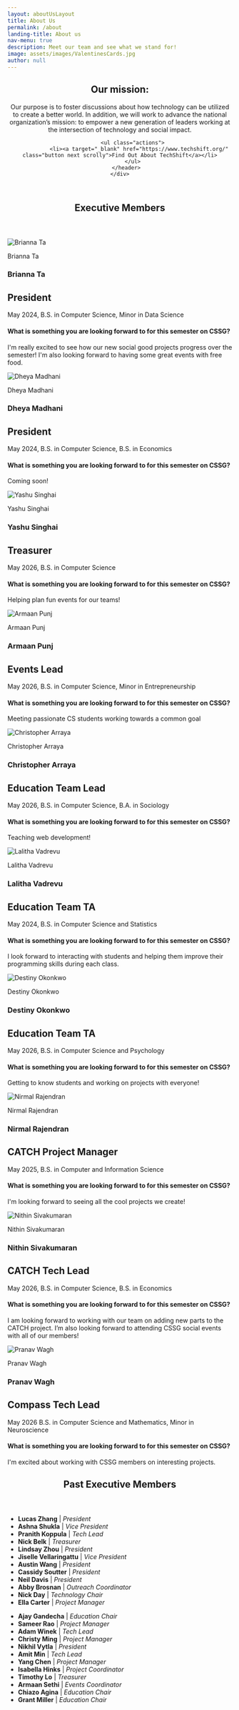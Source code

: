 ```yaml
---
layout: aboutUsLayout
title: About Us
permalink: /about
landing-title: About us
nav-menu: true
description: Meet our team and see what we stand for!
image: assets/images/ValentinesCards.jpg
author: null
---
```


<div id="main" class="alt">
<!-- One -->
<section id="Mission">
	<div class="inner">
		<header class="major">
			<h2 id="Mission">Our mission: </h2>
			<p>Our purpose is to foster discussions about how technology can be utilized to create a better world. In addition, we will work to advance the national organization’s mission: to empower a new generation of leaders working at the intersection of technology and social impact.</p>		
			
			<ul class="actions">
				<li><a target="_blank" href="https://www.techshift.org/" class="button next scrolly">Find Out About TechShift</a></li>
			</ul>
		</header>
	</div>
</section>
<!--<hr class="major" />-->
<section id="Exec" class="profile-header">
	<div class="inner">
		<header class="major">
			<h2>Executive Members</h2>
		</header>
	</div>
</section>
	<section id="two" class="spotlights profiles">
		<!-- Brianna -->
		<section class="profile-box">
			<div class="profile-img">
				<img src="{{ "assets/images/memberPictures/BriannaTa.jpg" | relative_url }}" alt="Brianna Ta" />
				<div class="profile-img-container">
					<p>Brianna Ta</p>
				</div>
			</div>
			<div class="profile-description">
				<h1>Brianna Ta</h1>
				<h2>President</h2>
				<p>
					<span class='grad-date'>May 2024</span>,
					B.S. in Computer Science, Minor in Data Science
				</p>
				<h4>What is something you are looking forward to for this semester on CSSG?</h4>
				<p>
				I'm really excited to see how our new social good projects progress over the semester! I'm also looking forward to having some great events with free food.
				</p>
			</div>
		</section>
		<!-- Dheya -->
		<section class="profile-box">
			<div class="profile-img">
				<img src="{{ "assets/images/memberPictures/DheyaMadhani.png" | relative_url }}" alt="Dheya Madhani" />
				<div class="profile-img-container">
					<p>Dheya Madhani</p>
				</div>
			</div>
			<div class="profile-description">
				<h1>Dheya Madhani</h1>
				<h2>President</h2>
				<p>
					<span class='grad-date'>May 2024</span>,
					B.S. in Computer Science, B.S. in Economics
				</p>
				<h4>What is something you are looking forward to for this semester on CSSG?</h4>
				<p>
				Coming soon!
				</p>
			</div>
		</section>
		<!-- Yashu -->
		<section class="profile-box">
			<div class="profile-img">
				<img src="{{ "assets/images/memberPictures/YashuSinghai.jpg" | relative_url }}" alt="Yashu Singhai" />
				<div class="profile-img-container">
					<p>Yashu Singhai</p>
				</div>
			</div>
			<div class="profile-description">
				<h1>Yashu Singhai</h1>
				<h2>Treasurer</h2>
				<p>
					<span class='grad-date'>May 2026</span>,
					B.S. in Computer Science
				</p>
				<h4>What is something you are looking forward to for this semester on CSSG?</h4>
				<p>
				Helping plan fun events for our teams!
				</p>
			</div>
		</section>
		<!-- Armaan -->
		<section class="profile-box">
			<div class="profile-img">
				<img src="{{ "assets/images/memberPictures/ArmaanPunj.jpeg" | relative_url }}" alt="Armaan Punj" />
				<div class="profile-img-container">
					<p>Armaan Punj</p>
				</div>
			</div>
			<div class="profile-description">
				<h1>Armaan Punj</h1>
				<h2>Events Lead</h2>
				<p>
					<span class='grad-date'>May 2026</span>,
					B.S. in Computer Science, Minor in Entrepreneurship 
				</p>
				<h4>What is something you are looking forward to for this semester on CSSG?</h4>
				<p>
				Meeting passionate CS students working towards a common goal
				</p>
			</div>
		</section>
		<!-- Chris -->
		<section class="profile-box">
			<div class="profile-img">
				<img src="{{ "assets/images/memberPictures/ChristopherArraya.JPG" | relative_url }}" alt="Christopher Arraya" />
				<div class="profile-img-container">
					<p>Christopher Arraya</p>
				</div>
			</div>
			<div class="profile-description">
				<h1>Christopher Arraya</h1>
				<h2>Education Team Lead</h2>
				<p>
					<span class='grad-date'>May 2026</span>,
					B.S. in Computer Science, B.A. in Sociology
				</p>
				<h4>What is something you are looking forward to for this semester on CSSG?</h4>
				<p>
				Teaching web development!
				</p>
			</div>
		</section>
		<!-- Lalitha -->
		<section class="profile-box">
			<div class="profile-img">
				<img src="{{ "assets/images/memberPictures/LalithaVadrevu.jpeg" | relative_url }}" alt="Lalitha Vadrevu" />
				<div class="profile-img-container">
					<p>Lalitha Vadrevu</p>
				</div>
			</div>
			<div class="profile-description">
				<h1>Lalitha Vadrevu</h1>
				<h2>Education Team TA</h2>
				<p>
					<span class='grad-date'>May 2024</span>,
					B.S. in Computer Science and Statistics
				</p>
				<h4>What is something you are looking forward to for this semester on CSSG?</h4>
				<p>
				I look forward to interacting with students and helping them improve their programming skills during each class. 
				</p>
			</div>
		</section>
		<!-- Destiny -->
		<section class="profile-box">
			<div class="profile-img">
				<img src="{{ "assets/images/memberPictures/DestinyOkonkwo.jpg" | relative_url }}" alt="Destiny Okonkwo" />
				<div class="profile-img-container">
					<p>Destiny Okonkwo</p>
				</div>
			</div>
			<div class="profile-description">
				<h1>Destiny Okonkwo</h1>
				<h2>Education Team TA</h2>
				<p>
					<span class='grad-date'>May 2026</span>,
					B.S. in Computer Science and Psychology
				</p>
				<h4>What is something you are looking forward to for this semester on CSSG?</h4>
				<p>
				Getting to know students and working on projects with everyone!
				</p>
			</div>
		</section>
		<!-- Nirmal -->
		<section class="profile-box">
			<div class="profile-img">
				<img src="{{ "assets/images/memberPictures/NirmalRajendran.jpg" | relative_url }}" alt="Nirmal Rajendran" />
				<div class="profile-img-container">
					<p>Nirmal Rajendran</p>
				</div>
			</div>
			<div class="profile-description">
				<h1>Nirmal Rajendran</h1>
				<h2>CATCH Project Manager</h2>
				<p>
					<span class='grad-date'>May 2025</span>,
					B.S. in Computer and Information Science
				</p>
				<h4>What is something you are looking forward to for this semester on CSSG?</h4>
				<p>
				I'm looking forward to seeing all the cool projects we create!
				</p>
			</div>
		</section>
		<!-- Nithin -->
		<section class="profile-box">
			<div class="profile-img">
				<img src="{{ "assets/images/memberPictures/NithinSivakumaran.JPG" | relative_url }}" alt="Nithin Sivakumaran" />
				<div class="profile-img-container">
					<p>Nithin Sivakumaran</p>
				</div>
			</div>
			<div class="profile-description">
				<h1>Nithin Sivakumaran</h1>
				<h2>CATCH Tech Lead</h2>
				<p>
					<span class='grad-date'>May 2026</span>,
					B.S. in Computer Science, B.S. in Economics
				</p>
				<h4>What is something you are looking forward to for this semester on CSSG?</h4>
				<p>
				I am looking forward to working with our team on adding new parts to the CATCH project. I’m also looking forward to attending CSSG social events with all of our members!
				</p>
			</div>
		</section>
		<!-- Pranav -->
		<section class="profile-box">
			<div class="profile-img">
				<img src="{{ "assets/images/memberPictures/PranavWagh.jpeg" | relative_url }}" alt="Pranav Wagh" />
				<div class="profile-img-container">
					<p>Pranav Wagh</p>
				</div>
			</div>
			<div class="profile-description">
				<h1>Pranav Wagh</h1>
				<h2>Compass Tech Lead</h2>
				<p>
					<span class='grad-date'>May 2026</span>
					B.S. in Computer Science and Mathematics, Minor in Neuroscience
				</p>
				<h4>What is something you are looking forward to for this semester on CSSG?</h4>
				<p>
				I'm excited about working with CSSG members on interesting projects.
				</p>
			</div>
		</section>
	</section>
	
<section id="PastExec" class="profile-header">
	<div class="inner">
		<header class="major">
			<h2>Past Executive Members</h2>
		</header>
	</div>
</section>

<section id="two" class="spotlights profiles">
<div class="row 200%">
    <div class="6u 12u$(medium)">
		<ul>
			<li><strong>Lucas Zhang</strong> | <i>President</i></li>
			<li><strong>Ashna Shukla</strong> | <i>Vice President</i></li>
			<li><strong>Pranith Koppula</strong> | <i>Tech Lead</i></li>
			<li><strong>Nick Belk</strong> | <i>Treasurer</i></li>
			<li><strong>Lindsay Zhou</strong> | <i>President</i></li>
			<li><strong>Jiselle Vellaringattu</strong> | <i>Vice President</i></li>
			<li><strong>Austin Wang</strong> | <i>President</i></li>
			<li><strong>Cassidy Soutter</strong> | <i>President</i></li>
			<li><strong>Neil Davis</strong> | <i>President</i></li>
			<li><strong>Abby Brosnan</strong> | <i>Outreach Coordinator</i></li>
			<li><strong>Nick Day</strong> | <i>Technology Chair</i></li>
			<li><strong>Ella Carter</strong> | <i>Project Manager</i></li>
		</ul>
    </div>
    <div class="6u 12u$(medium)">
		<ul>
			<li><strong>Ajay Gandecha</strong> | <i>Education Chair</i></li>
			<li><strong>Sameer Rao</strong> | <i>Project Manager</i></li>
			<li><strong>Adam Winek</strong> | <i>Tech Lead</i></li>
			<li><strong>Christy Ming</strong> | <i>Project Manager</i></li>
			<li><strong>Nikhil Vytla</strong> | <i>President</i></li>
			<li><strong>Amit Min</strong> | <i>Tech Lead</i></li>
			<li><strong>Yang Chen</strong> | <i>Project Manager</i></li>
			<li><strong>Isabella Hinks</strong> | <i>Project Coordinator</i></li>
			<li><strong>Timothy Lo</strong> | <i>Treasurer</i></li>
			<li><strong>Armaan Sethi</strong> | <i>Events Coordinator</i></li>
			<li><strong>Chiazo Agina</strong> | <i>Education Chair</i></li>
			<li><strong>Grant Miller</strong> | <i>Education Chair</i></li>
		</ul>
    </div>
</div>
</section>